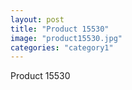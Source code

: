 ```yaml
---
layout: post
title: "Product 15530"
image: "product15530.jpg"
categories: "category1"
---
```

Product 15530
